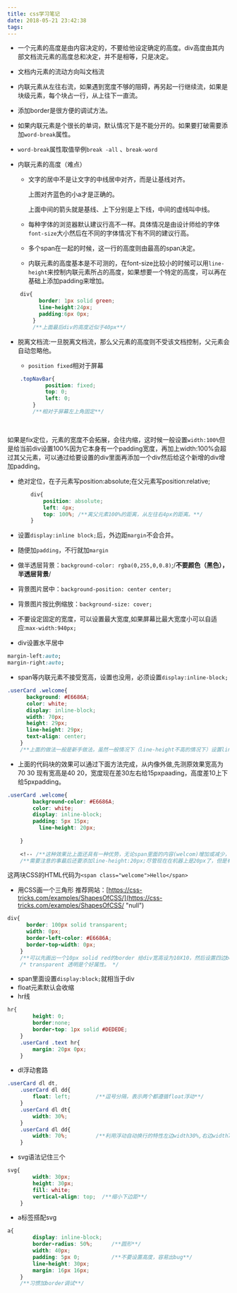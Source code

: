 ```yaml
---
title: css学习笔记
date: 2018-05-21 23:42:38
tags:
---
```

*   一个元素的高度是由内容决定的，不要给他设定确定的高度。div高度由其内部文档流元素的高度总和决定，并不是相等，只是决定。
*   文档内元素的流动方向叫文档流
*   内联元素从左往右流，如果遇到宽度不够的阻碍，再另起一行继续流，如果是块级元素，每个块占一行，从上往下一直流。
*   添加border是很方便的调试方法。
*   如果内联元素是个很长的单词，默认情况下是不能分开的。如果要打破需要添加`word-break`属性。

*   `word-break`属性取值举例`break -all` 、`break-word`


*   内联元素的高度（难点）

    *   文字的居中不是让文字的中线居中对齐，而是让基线对齐。

        上图对齐蓝色的小a才是正确的。

        上面中间的箭头就是基线、上下分别是上下线，中间的虚线叫中线。

    *   每种字体的浏览器默认建议行高不一样。具体情况是由设计师给的字体`font-size`大小然后在不同的字体情况下有不同的建议行高。
    *   多个span在一起的时候，这一行的高度则由最高的span决定。

    *   内联元素的高度基本是不可测的，在font-size比较小的时候可以用`line-height`来控制内联元素所占的高度，如果想要一个特定的高度，可以再在基础上添加padding来增加。

```css
	div{
          border: 1px solid green;
          line-height:24px;
          padding:6px 0px;
        }
        /**上面最后div的高度近似于40px**/
```
*   脱离文档流:一旦脱离文档流，那么父元素的高度则不受该文档控制，父元素会自动忽略他。

    *   `position fixed`相对于屏幕
       
```css
	.topNavBar{
            position: fixed;
            top: 0;
            left: 0;
        }
        /**相对于屏幕左上角固定**/
```
<br>

 如果是fix定位，元素的宽度不会拓展，会往内缩，这时候一般设置`width:100%`但是给当前div设置100%因为它本身有一个padding宽度，再加上width:100%会超过其父元素，可以通过给要设置的div里面再添加一个div然后给这个新增的div增加padding。
<br>

*   绝对定位，在子元素写position:absolute;在父元素写position:relative;
    ```css
		div{
            position: absolute;
            left: 4px;
            top: 100%; /**离父元素100%的距离，从左往右4px的距离。**/
        }
	```

*   设置`display:inline block;`后，外边距`margin`不会合并。

*   随便加`padding`，不行就加`margin`

*   做半透层背景：`background-color: rgba(0,255,0,0.8)`;/**不要颜色（黑色），半透层背景**/

*   背景图片居中：`background-position: center center;`

*   背景图片按比例缩放：`background-size: cover;`

*   不要设定固定的宽度，可以设置最大宽度,如果屏幕比最大宽度小可以自适应:`max-width:940px;`
*   div设置水平居中
```css
margin-left:auto;
margin-right:auto;
```
*   span等内联元素不接受宽高，设置也没用，必须设置`display:inline-block;`
```css
.userCard .welcome{
      background: #E6686A;
      color: white;
      display: inline-block;
      width: 70px;
      height: 29px;
      line-height: 29px;
      text-align: center;
    }
    /**上面的做法一般是新手做法，虽然一般情况下（line-height不高的情况下）设置line-height与height高度相等会居中，但是实际line-height会与设定的值不一样，而且会产生bug**/
```
*   上面的代码块的效果可以通过下面方法完成，从内像外做,先测原效果宽高为70 30 现有宽高是40 20，宽度现在差30左右给15pxpaading，高度差10上下给5pxpadding。
```css
.userCard .welcome{
        background-color: #E6686A;
        color: white;
        display: inline-block;
        padding: 5px 15px;
          line-height: 20px;
        
    }
    
    <!-- /**这种效果比上面还具有一种优势，无论span里面的内容(welcom)增加或减少，居中都不会变。**/
    /**需要注意的事最后还要添加line-height:20px;尽管现在在机器上是20px了，但是有些机器可能会变动，添加line-height之后可以明确表明20px+2*5px=30px**/  -->
```
这两块CSS的HTML代码为`<span class="welcome">Hello</span>`

*   用CSS画一个三角形 推荐网站：[https://css-tricks.com/examples/ShapesOfCSS/](https://css-tricks.com/examples/ShapesOfCSS/ "null")
```css
div{
      border: 100px solid transparent;
      width: 0px;
      border-left-color: #E6686A;
      border-top-width: 0px;
    }
    /**可以先画出一个10px solid red的border 给div宽高设为10X10，然后设置四边border颜色慢慢演化，忘了就自己再做一遍。**/
    /* transparent 透明是个好属性。 */
```
*   span里面设置`display:block;`就相当于div
*   float元素默认会收缩
*   hr线
```css
hr{
        height: 0;
        border:none;
        border-top: 1px solid #DEDEDE;
    }
    .userCard .text hr{
        margin: 20px 0px;
    }
```
*   dl浮动套路
```css
.userCard dl dt,
    .userCard dl dd{
        float: left;        /**逗号分隔，表示两个都遵循float浮动**/
    }
    .userCard dl dt{
        width: 30%;
    }
    .userCard dl dd{
        width: 70%;         /**利用浮动自动换行的特性左边width30%,右边width70%**/
    }
```
*   svg语法记住三个
```css
svg{
        width: 30px;
        height: 30px;
        fill: white;
        vertical-align: top;  /**缩小下边距**/
    }
```
*   a标签搭配svg
```css
a{
        display: inline-block;
        border-radius: 50%;      /**圆形**/
        width: 40px;
        padding: 5px 0;          /**不要设置高度，容易出bug**/
        line-height: 30px;
        margin: 16px 16px;
    }
    /**习惯加border调试**/
```